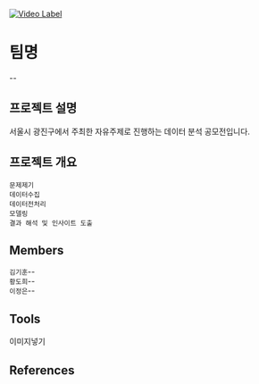 [![Video Label](이미지)](비디오링크)

# 팀명
--

## 프로젝트 설명
서울시 광진구에서 주최한 자유주제로 진행하는 데이터 분석 공모전입니다.

## 프로젝트 개요
`문제제기`<br>
`데이터수집`<br>
`데이터전처리`<br>
`모델링`<br>
`결과 해석 및 인사이트 도출`<br>

## Members
`김기훈`--<br>
`황도희`--<br>
`이정은`--<br>

## Tools
이미지넣기

## References
